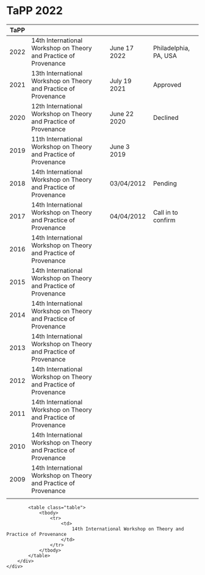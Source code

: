 # TaPP 2022
<div class="container-fluid">
	<div class="row-fluid">
		<div class="span12">
			<table class="table">
				<thead>
					<tr>
						<th>
							 <span>TaPP</span>
						</th>
						<th>
						</th>
						<th>
						</th>
						<th>
						</th>
					</tr>
				</thead>
				<tbody>
					<tr>
						<td>
							2022
						</td>
						<td>
							14th International Workshop on Theory and Practice of Provenance
						</td>
						<td>
							June 17 2022
						</td>
						<td>
							Philadelphia, PA, USA
						</td>
					</tr>
					<tr class="success">
						<td>
							2021
						</td>
						<td>
							13th International Workshop on Theory and Practice of Provenance
						</td>
						<td>
							July 19 2021
						</td>
						<td>
							Approved
						</td>
					</tr>
					<tr class="error">
						<td>
							2020
						</td>
						<td>
							12th International Workshop on Theory and Practice of Provenance
						</td>
						<td>
							June 22 2020
						</td>
						<td>
							Declined
						</td>
					</tr>
					<tr>
						<td>
							2019
						</td>
						<td>
							11th International Workshop on Theory and Practice of Provenance
						</td>
						<td>
							June 3 2019
						</td>
						<td>
						</td>
					</tr>
					<tr class="warning">
						<td>
							2018
						</td>
						<td>
							14th International Workshop on Theory and Practice of Provenance
						</td>
						<td>
							03/04/2012
						</td>
						<td>
							Pending
						</td>
					</tr>
					<tr class="info">
						<td>
							2017
						</td>
						<td>
							14th International Workshop on Theory and Practice of Provenance
						</td>
						<td>
							04/04/2012
						</td>
						<td>
							Call in to confirm
						</td>
					</tr>
					<tr>
						<td>
							2016
						</td>
						<td>
							14th International Workshop on Theory and Practice of Provenance
						</td>
						<td>
						</td>
						<td>
						</td>
					</tr>
					<tr>
						<td>
							2015
						</td>
						<td>
							14th International Workshop on Theory and Practice of Provenance
						</td>
						<td>
						</td>
						<td>
						</td>
					</tr>
					<tr>
						<td>
							2014
						</td>
						<td>
							14th International Workshop on Theory and Practice of Provenance
						</td>
						<td>
						</td>
						<td>
						</td>
					</tr>
					<tr>
						<td>
							2013
						</td>
						<td>
							14th International Workshop on Theory and Practice of Provenance
						</td>
						<td>
						</td>
						<td>
						</td>
					</tr>
					<tr>
						<td>
							2012
						</td>
						<td>
							14th International Workshop on Theory and Practice of Provenance
						</td>
						<td>
						</td>
						<td>
						</td>
					</tr>
					<tr>
						<td>
							2011
						</td>
						<td>
							14th International Workshop on Theory and Practice of Provenance
						</td>
						<td>
						</td>
						<td>
						</td>
					</tr>
					<tr>
						<td>
							2010
						</td>
						<td>
							14th International Workshop on Theory and Practice of Provenance
						</td>
						<td>
						</td>
						<td>
						</td>
					</tr>
					<tr>
						<td>
							2009
						</td>
						<td>
							14th International Workshop on Theory and Practice of Provenance
						</td>
						<td>
						</td>
						<td>
						</td>
					</tr>
					<tr>
						<td>
						</td>
						<td>
						</td>
						<td>
						</td>
						<td>
						</td>
					</tr>
				</tbody>
			</table>
			
			
			
			<table class="table">
				<tbody>
					<tr>
						<td>
							14th International Workshop on Theory and Practice of Provenance
						</td>
					</tr>
				</tbody>
			</table>
		</div>
	</div>
</div>
